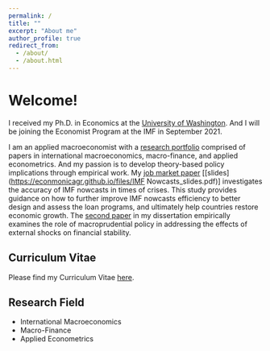 ```yaml
---
permalink: /
title: ""
excerpt: "About me"
author_profile: true
redirect_from: 
  - /about/
  - /about.html
---
```


Welcome! 
======
I received my Ph.D. in Economics at the [University of Washington](https://econ.washington.edu/). And I will be joining the Economist Program at the IMF in September 2021.

I am an applied macroeconomist with a [research portfolio](https://econmonicagr.github.io/research/) comprised of papers in international macroeconomics, macro-finance, and applied econometrics. And my passion is to develop theory-based policy implications through empirical work. My [job market paper](https://econmonicagr.github.io/files/MonicaGR_JMP.pdf) [[slides](https://econmonicagr.github.io/files/IMF Nowcasts_slides.pdf)] investigates the accuracy of IMF nowcasts in times of crises. This study provides guidance on how to further improve IMF nowcasts efficiency to better design and assess the loan programs, and ultimately help countries restore economic growth. The [second paper](https://econmonicagr.github.io/files/NOR_MaPP.pdf) in my dissertation empirically examines the role of macroprudential policy in addressing the effects of external shocks on financial stability. 


Curriculum Vitae
------
Please find my Curriculum Vitae [here](https://econmonicagr.github.io/files/MonicaGR_CV.pdf).


Research Field
------
* International Macroeconomics
* Macro-Finance
* Applied Econometrics
  
  

